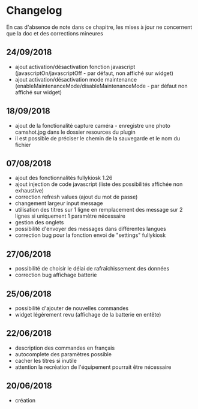 # Changelog

En cas d'absence de note dans ce chapitre, les mises à jour ne concernent que la doc et des corrections mineures

## 24/09/2018
- ajout activation/désactivation fonction javascript (javascriptOn/javascriptOff - par défaut, non affiché sur widget)
- ajout activation/désactivation mode maintenance (enableMaintenanceMode/disableMaintenanceMode - par défaut non affiché sur widget)


## 18/09/2018
- ajout de la fonctionalité capture caméra - enregistre une photo camshot.jpg dans le dossier resources du plugin 
- il est possible de préciser le chemin de la sauvegarde et le nom du fichier

## 07/08/2018
- ajout des fonctionnalités fullykiosk 1.26
- ajout injection de code javascript (liste des possibilités affichée non exhaustive)
- correction refresh values (ajout du mot de passe)
- changement largeur input message
- utilisation des titres sur 1 ligne en remplacement des message sur 2 lignes si uniquement 1 paramètre nécessaire
- gestion des onglets
- possibilité d'envoyer des messages dans différentes langues
- correction bug pour la fonction envoi de "settings" fullykiosk

## 27/06/2018
- possibilité de choisir le délai de rafraîchissement des données 
- correction bug affichage batterie

## 25/06/2018
- possibilité d'ajouter de nouvelles commandes 
- widget légèrement revu (affichage de la batterie en entête)

## 22/06/2018
- description des commandes en français
- autocomplete des paramètres possible 
- cacher les titres si inutile
- attention la recréation de l'équipement pourrait être nécessaire


## 20/06/2018
- création
